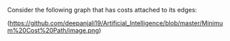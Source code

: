 Consider the following graph that has costs attached to its edges:

(https://github.com/deepanjali19/Artificial_Intelligence/blob/master/Minimum%20Cost%20Path/image.png)
